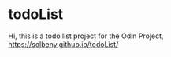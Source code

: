 # todoList
Hi, this is a todo list project for the Odin Project, 
https://solbeny.github.io/todoList/
